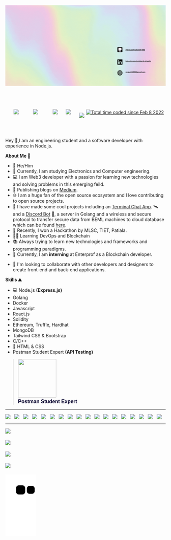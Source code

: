 <html>
<head>
</head>
<body>
<img src="./bg-3.gif" style="margin-bottom:50px"/>
<div style="display:flex;flex-direction:row;justify-content:space-evenly;width:100%;align-items:center;">
<a href="https://www.linkedin.com/in/utkarsh-tripathi-80a0ab192/" style="margin:20px">
<img src="https://img.shields.io/badge/LinkedIn-0077B5?style=for-the-badge&logo=linkedin&logoColor=white"/>
</a>
<a href="https://github.com/utkarsh-1905" style="margin:20px"><img src="https://img.shields.io/badge/GitHub-100000?style=for-the-badge&logo=github&logoColor=white" />
</a>
<a href="https://medium.com/@utripathi2002" style="margin:20px"><img src="https://img.shields.io/badge/Medium-12100E?style=for-the-badge&logo=medium&logoColor=white" />
</a>
<a href="mailto:utripathi2002@gmail.com"><img src="https://img.shields.io/badge/Gmail-D14836?style=for-the-badge&logo=gmail&logoColor=white"/></a>
<a><img style="margin-top:20px;margin-left:20px" align="center" src="https://komarev.com/ghpvc/?username=utkarsh-1905&style=plastic&color=ffafbd"/></a>
<a href="https://wakatime.com/@e869887b-66f1-475e-8b9e-3a5029e99330"><img src="https://wakatime.com/badge/user/e869887b-66f1-475e-8b9e-3a5029e99330.svg" alt="Total time coded since Feb 8 2022" /></a>
</div>

<div style="margin-top:50px">
Hey 👋,I am an engineering student and a software developer with experience in Node.js.

**About Me 🧑**

- 🤠 He/Him
- 📕 Currently, I am studying Electronics and Computer engineering.
- 💻 I am Web3 developer with a passion for learning new technologies and solving problems in this emerging feild.
- 📖 Publishing blogs on [Medium](https://medium.com/@utripathi2002).
- 🌐 I am a huge fan of the open source ecosystem and I love contributing to open source projects.
- 🚀 I have made some cool projects including an [Terminal Chat App](https://github.com/utkarsh-1905/node-cli-project). :artificial_satellite: and a [Discord Bot](https://github.com/utkarsh-1905/mot-bot-discord) 🤖, a server in Golang and a wireless and secure protocol to transfer secure data from BEML machines to cloud database which can be found [here](https://github.com/utkarsh-1905/Makeathon-Submisson).
- 🌠 Recently, I won a Hackathon by MLSC, TIET, Patiala.
- 🧑‍💻 Learning DevOps and Blockchain
- 📚 Always trying to learn new technologies and frameworks and programming paradigms.
- 📝 Currently, I am **interning** at Enterprof as a Blockchain developer.

* :handshake: I'm looking to collaborate with other developers and designers to create front-end and back-end applications.

**Skills ⛰️**

- 💻 Node.js **(Express.js)**
- Golang
- Docker
- Javascript
- React.js
- Solidity
- Ethereum, Truffle, Hardhat
- MongoDB
- Tailwind CSS & Bootstrap
- C/C++
- 📝 HTML & CSS
- Postman Student Expert **(API Testing)**
</div>
<blockquote class="badgr-badge" style="font-family: Helvetica, Roboto, &quot;Segoe UI&quot;, Calibri, sans-serif;"><a href="https://api.badgr.io/public/assertions/-ZD1vazFQWedkt3jT44vwg?identity__email=utripathi2002%40gmail.com"><img width="120px" height="120px" src="https://api.badgr.io/public/assertions/-ZD1vazFQWedkt3jT44vwg/image"></a><p class="badgr-badge-name" style="hyphens: auto; overflow-wrap: break-word; word-wrap: break-word;margin: 0; font-size: 16px; font-weight: 600; font-style: normal; font-stretch: normal; line-height: 1.25; letter-spacing: normal; text-align: left; color: #05012c;">Postman Student Expert</p></blockquote>
<hr/>
<div style="display:flex;flex-direction:row;justify-content:space-evenly;align-items:center;widht:100%">
<img width="40px" src="https://cdn.jsdelivr.net/gh/devicons/devicon/icons/nodejs/nodejs-plain-wordmark.svg" />
<img width="40px" src="https://cdn.jsdelivr.net/gh/devicons/devicon/icons/react/react-original.svg" />
<img width="40px" style="color:white" src="https://cdn.jsdelivr.net/gh/devicons/devicon/icons/express/express-original-wordmark.svg" />
<img width="40px" src="https://cdn.jsdelivr.net/gh/devicons/devicon/icons/javascript/javascript-original.svg" />
<img width="40px" src="https://cdn.jsdelivr.net/gh/devicons/devicon/icons/github/github-original.svg" />
<img width="40px" src="https://cdn.jsdelivr.net/gh/devicons/devicon/icons/mongodb/mongodb-original.svg" />
<img width="40px" src="https://cdn.jsdelivr.net/gh/devicons/devicon/icons/html5/html5-plain-wordmark.svg" />
<img width="40px" src="https://cdn.jsdelivr.net/gh/devicons/devicon/icons/css3/css3-plain-wordmark.svg" />
<img width="40px" src="https://cdn.jsdelivr.net/gh/devicons/devicon/icons/markdown/markdown-original.svg" />
<img width="40px" src="https://cdn.jsdelivr.net/gh/devicons/devicon/icons/npm/npm-original-wordmark.svg" />
<img width="40px" src="https://cdn.jsdelivr.net/gh/devicons/devicon/icons/bootstrap/bootstrap-plain.svg" />
<img width="40px" src="https://cdn.jsdelivr.net/gh/devicons/devicon/icons/tailwindcss/tailwindcss-plain.svg" />
<img width="40px" src="https://cdn.jsdelivr.net/gh/devicons/devicon/icons/vscode/vscode-original.svg" />
<img width="40px" src="https://cdn.jsdelivr.net/gh/devicons/devicon/icons/c/c-plain.svg" />
<img width="40px" src="https://cdn.jsdelivr.net/gh/devicons/devicon/icons/java/java-original.svg" />
<img width="40px" src="https://cdn.jsdelivr.net/gh/devicons/devicon/icons/go/go-original.svg" />
<img width="40px" src="https://cdn.jsdelivr.net/gh/devicons/devicon/icons/figma/figma-original.svg" />
<img width="40px" src="https://cdn.jsdelivr.net/gh/devicons/devicon/icons/canva/canva-original.svg" />
</div>
<hr/>

<img style="margin-bottom:20px;display:flex;flex:1" src="https://github-readme-streak-stats.herokuapp.com/?user=utkarsh-1905&theme=gotham&hide_border=true"/>
<!-- <img style="margin-bottom:20px;display:flex;flex:1" src="https://github-readme-stats.vercel.app/api?username=utkarsh-1905&count_private=true&show_icons=true&bg_color=80,c9ffbf,ffafbd&title_color=313552&text_color=886f6f&icon_color=313552&custom_title=My Github Stats"/> -->
<img style="margin-bottom:20px;display:flex;flex:1" src="https://github-readme-stats.vercel.app/api/top-langs/?username=utkarsh-1905&layout=compact&bg_color=80,c9ffbf,ffafbd&text_color=886f6f&title_color=313552"/>
<img style="margin-bottom:20px;display:flex;flex:1" src="https://github-readme-stats.vercel.app/api/wakatime?username=utkarsh1905&bg_color=80,c9ffbf,ffafbd&title_color=313552&text_color=886f6f&v=2"/>
<img style="margin-bottom:20px;display:flex;flex:1" src="https://activity-graph.herokuapp.com/graph?username=utkarsh-1905&theme=xcode&hide_title=true&area=true"/>
<img style="margin-bottom:20px;display:flex;flex:1" src="https://raw.githubusercontent.com/utkarsh-1905/utkarsh-1905/output/github-contribution-grid-snake.svg" />
</body>
</html>
